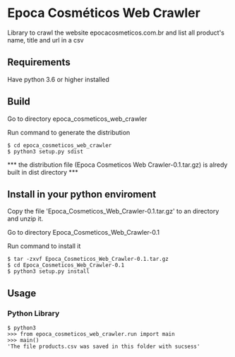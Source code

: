 # Epoca Cosméticos Web Crawler


<p>Library to crawl the website epocacosmeticos.com.br and list all product's name, title and url in a csv</p>

<h2>Requirements</h2>

Have python 3.6 or higher installed

<h2>Build</h2>

<p>Go to directory epoca_cosmeticos_web_crawler</p>
<p>Run command to generate the distribution</p>

	$ cd epoca_cosmeticos_web_crawler
	$ python3 setup.py sdist
*** the distribution file (Epoca Cosmeticos Web Crawler-0.1.tar.gz) is alredy built in dist directory ***

<h2>Install in your python enviroment</h2>

Copy the file 'Epoca_Cosmeticos_Web_Crawler-0.1.tar.gz' to an directory and unzip it.

Go to directory Epoca_Cosmeticos_Web_Crawler-0.1

Run command to install it

	$ tar -zxvf Epoca_Cosmeticos_Web_Crawler-0.1.tar.gz 
	$ cd Epoca_Cosmeticos_Web_Crawler-0.1
	$ python3 setup.py install

<h2>Usage</h2>

<h3>Python Library</h3>


	$ python3
	>>> from epoca_cosmeticos_web_crawler.run import main
	>>> main()
    'The file products.csv was saved in this folder with sucsess'
	
 

  
      
